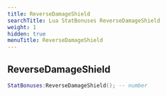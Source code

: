 ```yaml
---
title: ReverseDamageShield
searchTitle: Lua StatBonuses ReverseDamageShield
weight: 1
hidden: true
menuTitle: ReverseDamageShield
---
```

## ReverseDamageShield
```lua
StatBonuses:ReverseDamageShield(); -- number
```
